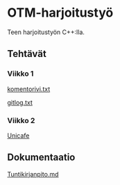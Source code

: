 # OTM-harjoitustyö
Teen harjoitustyön C++:lla.
## Tehtävät
### Viikko 1
[komentorivi.txt](https://github.com/anroysko/otm-harjoitustyo/blob/master/laskarit/viikko1/komentorivi.txt)

[gitlog.txt](https://github.com/anroysko/otm-harjoitustyo/blob/master/laskarit/viikko1/gitlog.txt)
### Viikko 2
[Unicafe](https://github.com/anroysko/otm-harjoitustyo/tree/master/laskarit/viikko2/Unicafe)

## Dokumentaatio
[Tuntikirjanpito.md](https://github.com/anroysko/otm-harjoitustyo/blob/master/documentation/tuntikirjanpito.md)

